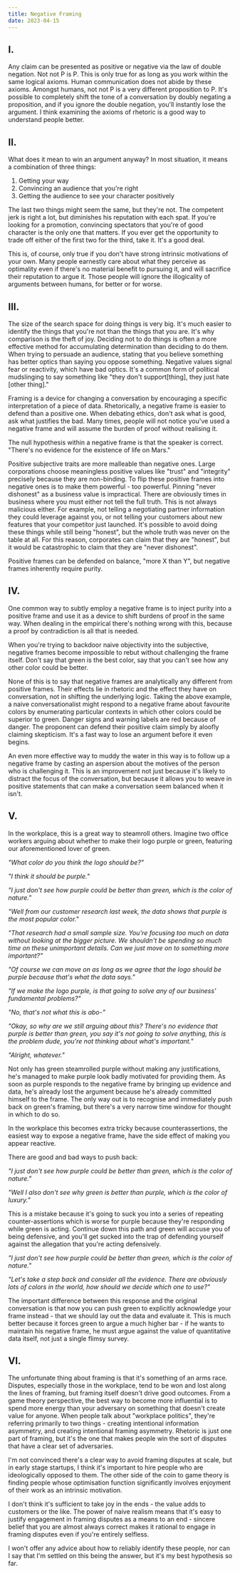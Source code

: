 ```yaml
---
title: Negative Framing
date: 2023-04-15
---
```


## I.

Any claim can be presented as positive or negative via the law of double negation. Not not P is P. This is only true
for as long as you work within the same logical axioms. Human communication does not abide by these axioms. Amongst
humans, not not P is a very different proposition to P. It's possible to completely shift the tone of a conversation
by doubly negating a proposition, and if you ignore the double negation, you'll instantly lose the argument. I think
examining the axioms of rhetoric is a good way to understand people better.

## II.

What does it mean to win an argument anyway? In most situation, it means a combination of three things:

1. Getting your way
2. Convincing an audience that you're right
3. Getting the audience to see your character positively

The last two things might seem the same, but they're not. The competent jerk is right a lot, but diminishes his
reputation with each spat. If you're looking for a promotion, convincing spectators that you're of good character is
the only one that matters. If you ever get the opportunity to trade off either of the first two for the third, take
it. It's a good deal.

This is, of course, only true if you don't have strong intrinsic motivations of your own. Many people earnestly care
about what they perceive as optimality even if there's no material benefit to pursuing it, and will sacrifice their
reputation to argue it. Those people will ignore the illogicality of arguments between humans, for better or for
worse.

## III.
The size of the search space for doing things is very big. It's much easier to identify the things that you're not
than the things that you are. It's why comparison is the theft of joy. Deciding not to do things is often a
more effective method for accumulating determination than deciding to do them. When trying to persuade an audience,
stating that you believe something has better optics than saying you oppose something. Negative values signal fear
or reactivity, which have bad optics. It's a common form of political mudslinging to say something like "they don't
support[thing], they just hate [other thing]."

Framing is a device for changing a conversation by encouraging a specific interpretation of a piece of data.
Rhetorically, a negative frame is easier to defend than a positive one. When debating ethics, don't ask what is good,
ask what justifies the bad. Many times, people will not notice you've used a negative frame and will assume the burden
of proof without realising it.

The null hypothesis within a negative frame is that the speaker is correct. "There's no evidence for the existence of
life on Mars."

Positive subjective traits are more malleable than negative ones. Large corporations choose meaningless positive values like "trust" and "integrity" precisely because they are
non-binding. To flip these positive frames into negative ones is to make them powerful - too powerful. Pinning "never
dishonest" as a business value is impractical. There are obviously times in business where you must either not tell the
full truth. This is not always malicious either. For example, not telling a negotiating partner information they could
leverage against you, or not telling your customers about new features that your competitor just launched. It's
possible to avoid doing these things while still being "honest", but the whole truth was never on the table at all. For
this reason, corporates can claim that they are "honest", but it would be catastrophic to claim that they are "never
dishonest".

Positive frames can be defended on balance, "more X than Y", but negative frames inherently require purity.

## IV.
One common way to subtly employ a negative frame is to inject purity into a positive frame and use it as a device
to shift burdens of proof in the same way. When dealing in the empirical there's nothing wrong with this, because a
proof by contradiction is all that is needed.

When you're trying to backdoor naive objectivity into the subjective, negative frames become impossible to rebut
without challenging the frame itself. Don't say that green is the best color, say that you can't see how any other
color could be better.

None of this is to say that negative frames are analytically any different from positive frames. Their effects lie in
rhetoric and the effect they have on conversation, not in shifting the underlying logic. Taking the above example, a
naive conversationalist might respond to a negative frame about favourite colors by enumerating particular contexts in
which other colors could be superior to green. Danger signs and warning labels are red because of danger. The proponent
can defend their positive claim simply by aloofly claiming skepticism. It's a fast way to lose an argument before it
even begins.

An even more effective way to muddy the water in this way is to follow up a negative frame by casting an aspersion
about the motives of the person who is challenging it. This is an improvement not just because it's likely to distract
the focus of the conversation, but because it allows you to weave in positive statements that can make a conversation
seem balanced when it isn't.

## V.
In the workplace, this is a great way to steamroll others. Imagine two office workers arguing about whether to make
their logo purple or green, featuring our aforementioned lover of green.

*"What color do you think the logo should be?"*

*"I think it should be purple."*

*"I just don't see how purple could be better than green, which is the color of nature."*

*"Well from our customer research last week, the data shows that purple is the most popular color."*

*"That research had a small sample size. You're focusing too much on data without looking at the bigger picture. We shouldn't be spending so much time on these unimportant details. Can we just move on to something more important?"*

*"Of course we can move on as long as we agree that the logo should be purple because that's what the data says."*

*"If we make the logo purple, is that going to solve any of our business' fundamental problems?"*

*"No, that's not what this is abo-"*

*"Okay, so why are we still arguing about this? There's no evidence that purple is better than green, you say it's not going to solve anything, this is the problem dude, you're not thinking about what's important."*

*"Alright, whatever."*

Not only has green steamrolled purple without making any justifications, he's managed to make purple look badly
motivated for providing them. As soon as purple responds to the negative frame by bringing up evidence and data, he's
already lost the argument because he's already committed himself to the frame. The only way out is to recognise and
immediately push back on green's framing, but there's a very narrow time window for thought in which to do so.

In the workplace this becomes extra tricky because counterassertions, the easiest way to expose a negative frame, have
the side effect of making you appear reactive.

There are good and bad ways to push back:

*"I just don't see how purple could be better than green, which is the color of nature."*

*"Well I also don't see why green is better than purple, which is the color of luxury."*

This is a mistake because it's going to suck you into a series of repeating counter-assertions which is worse for
purple because they're responding while green is acting. Continue down this path and green will accuse you of being
defensive, and you'll get sucked into the trap of defending yourself against the allegation that you're acting
defensively.

*"I just don't see how purple could be better than green, which is the color of nature."*

*"Let's take a step back and consider all the evidence. There are obviously lots of colors in the world, how should we
decide which one to use?"*

The important difference between this response and the original conversation is that now you can push green to
explicitly acknowledge your frame instead - that we should lay out the data and evaluate it. This is much better
because it forces green to argue a much higher bar - if he wants to maintain his negative frame, he must argue against
the value of quantitative data itself, not just a single flimsy survey.


## VI.
The unfortunate thing about framing is that it's something of an arms race. Disputes, especially those in the
workplace, tend to be won and lost along the lines of framing, but framing itself doesn't drive good outcomes. From a
game theory perspective, the best way to become more influential is to spend more energy than your adversary on
something that doesn't create value for anyone. When people talk about "workplace politics", they're referring
primarily to two things - creating intentional information asymmetry, and creating intentional framing asymmetry.
Rhetoric is just one part of framing, but it's the one that makes people win the sort of disputes that have a clear set
of adversaries.

I'm not convinced there's a clear way to avoid framing disputes at scale, but in early stage startups, I think it's
important to hire people who are ideologically opposed to them. The other side of the coin to game theory is finding
people whose optimisation function significantly involves enjoyment of their work as an intrinsic motivation.

I don't think it's sufficient to take joy in the ends - the value adds to customers or the like. The power of naive
realism means that it's easy to justify engagement in framing disputes as a means to an end - sincere belief that you
are almost always correct makes it rational to engage in framing disputes even if you're entirely selfless.

I won't offer any advice about how to reliably identify these people, nor can I say that I'm settled on this being the
answer, but it's my best hypothesis so far.